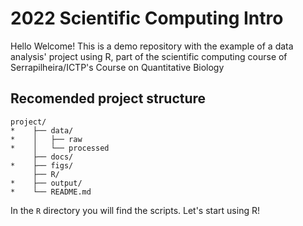 # 2022 Scientific Computing Intro
Hello
Welcome! This is a demo repository with the example of a data analysis' project using R,
part of the scientific computing course of Serrapilheira/ICTP's Course on Quantitative Biology

## Recomended project structure

```
project/
*    ├── data/
*    │   ├── raw
*    │   └── processed
     ├── docs/
*    ├── figs/
     ├── R/
*    ├── output/
*    └── README.md
```
In the `R` directory you will find the scripts. Let's start using R!

## 
